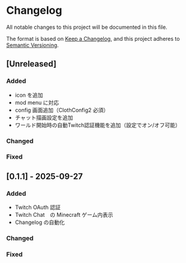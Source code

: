 # Changelog

All notable changes to this project will be documented in this file.

The format is based on [Keep a Changelog](https://keepachangelog.com/en/1.1.0/),
and this project adheres to [Semantic Versioning](https://semver.org/spec/v2.0.0.html).

## [Unreleased]

### Added
- icon を追加
- mod menu に対応
- config 画面追加（ClothConfig2 必須）
- チャット描画設定を追加
- ワールド開始時の自動Twitch認証機能を追加（設定でオン/オフ可能）

### Changed

### Fixed

## [0.1.1] - 2025-09-27

### Added
- Twitch OAuth 認証
- Twitch Chat　の Minecraft ゲーム内表示
- Changelog の自動化

### Changed

### Fixed
